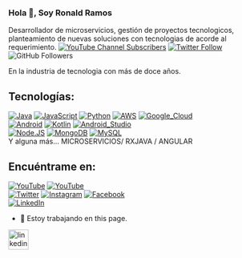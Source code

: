 ### Hola 👋, Soy Ronald Ramos

Desarrollador de microservicios, gestión de proyectos tecnologicos, planteamiento de nuevas soluciones con tecnologias de acorde al requerimiento.
[![YouTube Channel Subscribers](https://img.shields.io/youtube/channel/subscribers/UClj7pfMgJDIX3VvXr4QaxgQ?style=social)](https://youtube.com/RONALD1781?sub_confirmation=1)
[![Twitter Follow](https://img.shields.io/twitter/follow/Ronald1781?style=social)](https://twitter.com/Ronald1781)
![GitHub Followers](https://img.shields.io/github/stars/Ronald1781?style=social)

En la industria de tecnologia con más de doce años.

## Tecnologías:
[![Java](https://img.shields.io/badge/Java-007396?style=for-the-badge&logo=java&logoColor=white&labelColor=101010)]()
[![JavaScript](https://img.shields.io/badge/JavaScript-F7DF1E?style=for-the-badge&logo=javascript&logoColor=white&labelColor=101010)]()
[![Python](https://img.shields.io/badge/Python-yellow?style=for-the-badge&logo=python&logoColor=white&labelColor=101010)]()
[![AWS](https://img.shields.io/badge/AWS-232F3E?style=for-the-badge&logo=amazon-aws&logoColor=white&labelColor=101010)]()
[![Google_Cloud](https://img.shields.io/badge/Google_Cloud-4285F4?style=for-the-badge&logo=googlecloud&logoColor=white&labelColor=101010)]()
</br>
[![Android](https://img.shields.io/badge/Android-3DDC84?style=for-the-badge&logo=android&logoColor=white&labelColor=101010)]()
[![Kotlin](https://img.shields.io/badge/Kotlin-0095D5?style=for-the-badge&logo=kotlin&logoColor=white&labelColor=101010)]()
[![Android_Studio](https://img.shields.io/badge/Android_Studio-3DDC84?style=for-the-badge&logo=android-studio&logoColor=white&labelColor=101010)]()
</br>
[![Node.JS](https://img.shields.io/badge/Node.JS-339933?style=for-the-badge&logo=node.js&logoColor=white&labelColor=101010)]()
[![MongoDB](https://img.shields.io/badge/MongoDB-47A248?style=for-the-badge&logo=mongodb&logoColor=white&labelColor=101010)]()
[![MySQL](https://img.shields.io/badge/MySQL-4479A1?style=for-the-badge&logo=mysql&logoColor=white&labelColor=101010)]()
</br>
Y alguna más...
MICROSERVICIOS/ RXJAVA / ANGULAR
## Encuéntrame en:

[![YouTube](https://img.shields.io/badge/YouTube-Ronald1781_by_Ronald_Ramos-FF0000?style=for-the-badge&logo=youtube&logoColor=white&labelColor=101010)](https://youtube.com/@Ronald1781)
[![YouTube](https://img.shields.io/badge/YouTube-Mouredev_TV-FF0000?style=for-the-badge&logo=youtube&logoColor=white&labelColor=101010)](https://youtube.com/@Ronald1781)
</br>
[![Twitter](https://img.shields.io/badge/Twitter-@Ronald1781-1DA1F2?style=for-the-badge&logo=twitter&logoColor=white&labelColor=101010)](https://twitter.com/Ronald1781)
[![Instagram](https://img.shields.io/badge/Instagram-@Ronald1781-E4405F?style=for-the-badge&logo=instagram&logoColor=white&labelColor=101010)](https://instagram.com/Ronald1781)
[![Facebook](https://img.shields.io/badge/Facebook-@Ronald1781-1877F2?style=for-the-badge&logo=facebook&logoColor=white&labelColor=101010)](https://facebook.com/Ronald1781)
</br>
[![LinkedIn](https://img.shields.io/badge/LinkedIn-Ronald-Ramos-0077B5?style=for-the-badge&logo=linkedin&logoColor=white&labelColor=101010)](https://www.linkedin.com/in/Ronald1781)


- 🔭 Estoy trabajando en this page. 


[<img src='https://cdn.jsdelivr.net/npm/simple-icons@3.0.1/icons/linkedin.svg' alt='linkedin' height='40'>](https://www.linkedin.com/in/https://www.linkedin.com/in/ronald-ramos-gutierrez-547a7038/)  

